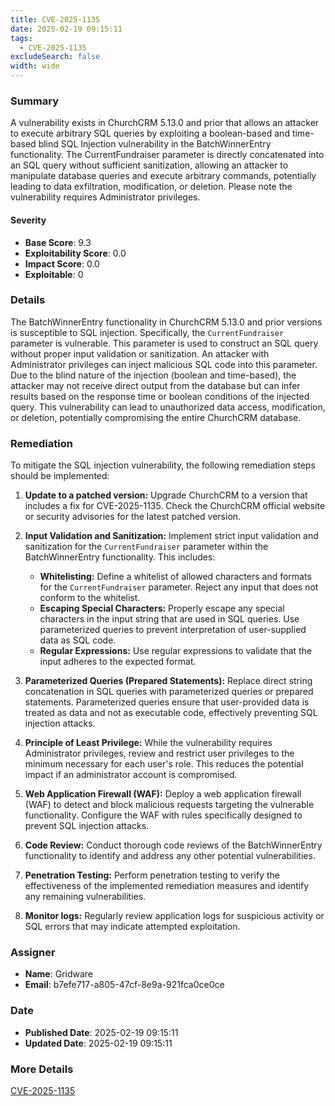 ```yaml
---
title: CVE-2025-1135
date: 2025-02-19 09:15:11
tags:
  - CVE-2025-1135
excludeSearch: false
width: wide
---
```


### Summary
A vulnerability exists in ChurchCRM 5.13.0 and prior that allows an attacker to execute arbitrary SQL queries by exploiting a boolean-based and time-based blind SQL Injection vulnerability in the BatchWinnerEntry functionality. The CurrentFundraiser parameter is directly concatenated into an SQL query without sufficient sanitization, allowing an attacker to manipulate database queries and execute arbitrary commands, potentially leading to data exfiltration, modification, or deletion. Please note the vulnerability requires Administrator privileges.

#### Severity
- **Base Score**: 9.3
- **Exploitability Score**: 0.0
- **Impact Score**: 0.0
- **Exploitable**: 0

### Details 
The BatchWinnerEntry functionality in ChurchCRM 5.13.0 and prior versions is susceptible to SQL injection. Specifically, the `CurrentFundraiser` parameter is vulnerable.  This parameter is used to construct an SQL query without proper input validation or sanitization. An attacker with Administrator privileges can inject malicious SQL code into this parameter.  Due to the blind nature of the injection (boolean and time-based), the attacker may not receive direct output from the database but can infer results based on the response time or boolean conditions of the injected query. This vulnerability can lead to unauthorized data access, modification, or deletion, potentially compromising the entire ChurchCRM database.

### Remediation
To mitigate the SQL injection vulnerability, the following remediation steps should be implemented:

1.  **Update to a patched version:** Upgrade ChurchCRM to a version that includes a fix for CVE-2025-1135. Check the ChurchCRM official website or security advisories for the latest patched version.

2.  **Input Validation and Sanitization:** Implement strict input validation and sanitization for the `CurrentFundraiser` parameter within the BatchWinnerEntry functionality. This includes:
    *   **Whitelisting:** Define a whitelist of allowed characters and formats for the `CurrentFundraiser` parameter.  Reject any input that does not conform to the whitelist.
    *   **Escaping Special Characters:** Properly escape any special characters in the input string that are used in SQL queries.  Use parameterized queries to prevent interpretation of user-supplied data as SQL code.
    *   **Regular Expressions:** Use regular expressions to validate that the input adheres to the expected format.

3.  **Parameterized Queries (Prepared Statements):**  Replace direct string concatenation in SQL queries with parameterized queries or prepared statements. Parameterized queries ensure that user-provided data is treated as data and not as executable code, effectively preventing SQL injection attacks.

4.  **Principle of Least Privilege:** While the vulnerability requires Administrator privileges, review and restrict user privileges to the minimum necessary for each user's role. This reduces the potential impact if an administrator account is compromised.

5.  **Web Application Firewall (WAF):** Deploy a web application firewall (WAF) to detect and block malicious requests targeting the vulnerable functionality.  Configure the WAF with rules specifically designed to prevent SQL injection attacks.

6.  **Code Review:** Conduct thorough code reviews of the BatchWinnerEntry functionality to identify and address any other potential vulnerabilities.

7.  **Penetration Testing:** Perform penetration testing to verify the effectiveness of the implemented remediation measures and identify any remaining vulnerabilities.

8. **Monitor logs:** Regularly review application logs for suspicious activity or SQL errors that may indicate attempted exploitation.

### Assigner
- **Name**: Gridware
- **Email**: b7efe717-a805-47cf-8e9a-921fca0ce0ce

### Date
- **Published Date**: 2025-02-19 09:15:11
- **Updated Date**: 2025-02-19 09:15:11

### More Details
[CVE-2025-1135](https://www.cvedetails.com/cve/CVE-2025-1135)